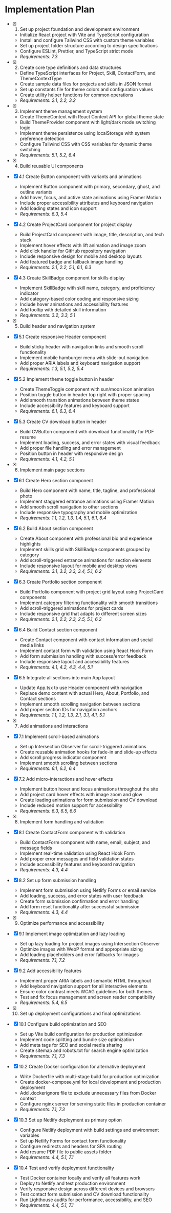 # Implementation Plan

- [x] 1. Set up project foundation and development environment
  - Initialize React project with Vite and TypeScript configuration
  - Install and configure Tailwind CSS with custom theme variables
  - Set up project folder structure according to design specifications
  - Configure ESLint, Prettier, and TypeScript strict mode
  - _Requirements: 7.3_

- [x] 2. Create core type definitions and data structures
  - Define TypeScript interfaces for Project, Skill, ContactForm, and ThemeContextType
  - Create sample data files for projects and skills in JSON format
  - Set up constants file for theme colors and configuration values
  - Create utility helper functions for common operations
  - _Requirements: 2.1, 2.2, 3.2_

- [x] 3. Implement theme management system

  - Create ThemeContext with React Context API for global theme state
  - Build ThemeProvider component with light/dark mode switching logic
  - Implement theme persistence using localStorage with system preference detection
  - Configure Tailwind CSS with CSS variables for dynamic theme switching
  - _Requirements: 5.1, 5.2, 6.4_

- [x] 4. Build reusable UI components

- [x] 4.1 Create Button component with variants and animations
  - Implement Button component with primary, secondary, ghost, and outline variants
  - Add hover, focus, and active state animations using Framer Motion
  - Include proper accessibility attributes and keyboard navigation
  - Add loading states and icon support
  - _Requirements: 6.3, 5.4_

- [x] 4.2 Create ProjectCard component for project display
  - Build ProjectCard component with image, title, description, and tech stack
  - Implement hover effects with lift animation and image zoom
  - Add click handler for GitHub repository navigation
  - Include responsive design for mobile and desktop layouts
  - Add featured badge and fallback image handling
  - _Requirements: 2.1, 2.2, 5.1, 6.1, 6.3_

- [x] 4.3 Create SkillBadge component for skills display
  - Implement SkillBadge with skill name, category, and proficiency indicator
  - Add category-based color coding and responsive sizing
  - Include hover animations and accessibility features
  - Add tooltip with detailed skill information
  - _Requirements: 3.2, 3.3, 5.1_

- [x] 5. Build header and navigation system





- [x] 5.1 Create responsive Header component


  - Build sticky header with navigation links and smooth scroll functionality
  - Implement mobile hamburger menu with slide-out navigation
  - Add proper ARIA labels and keyboard navigation support
  - _Requirements: 1.3, 5.1, 5.2, 5.4_

- [x] 5.2 Implement theme toggle button in header


  - Create ThemeToggle component with sun/moon icon animation
  - Position toggle button in header top right with proper spacing
  - Add smooth transition animations between theme states
  - Include accessibility features and keyboard support
  - _Requirements: 6.1, 6.3, 6.4_



- [x] 5.3 Create CV download button in header

  - Build CVButton component with download functionality for PDF resume
  - Implement loading, success, and error states with visual feedback
  - Add proper file handling and error management
  - Position button in header with responsive design
  - _Requirements: 4.1, 4.2, 5.1_

- [x] 6. Implement main page sections

- [x] 6.1 Create Hero section component



  - Build Hero component with name, title, tagline, and professional photo
  - Implement staggered entrance animations using Framer Motion
  - Add smooth scroll navigation to other sections
  - Include responsive typography and mobile optimization
  - _Requirements: 1.1, 1.2, 1.3, 1.4, 5.1, 6.1, 6.4_

- [x] 6.2 Build About section component



  - Create About component with professional bio and experience highlights
  - Implement skills grid with SkillBadge components grouped by category
  - Add scroll-triggered entrance animations for section elements
  - Include responsive layout for mobile and desktop views
  - _Requirements: 3.1, 3.2, 3.3, 3.4, 5.1, 6.2_

- [x] 6.3 Create Portfolio section component



  - Build Portfolio component with project grid layout using ProjectCard components
  - Implement category filtering functionality with smooth transitions
  - Add scroll-triggered animations for project cards
  - Include responsive grid that adapts to different screen sizes
  - _Requirements: 2.1, 2.2, 2.3, 2.5, 5.1, 6.2_

- [x] 6.4 Build Contact section component


  - Create Contact component with contact information and social media links
  - Implement contact form with validation using React Hook Form
  - Add form submission handling with success/error feedback
  - Include responsive layout and accessibility features
  - _Requirements: 4.1, 4.2, 4.3, 4.4, 5.1_

- [x] 6.5 Integrate all sections into main App layout


  - Update App.tsx to use Header component with navigation
  - Replace demo content with actual Hero, About, Portfolio, and Contact sections
  - Implement smooth scrolling navigation between sections
  - Add proper section IDs for navigation anchors
  - _Requirements: 1.1, 1.2, 1.3, 2.1, 3.1, 4.1, 5.1_

- [x] 7. Add animations and interactions

- [x] 7.1 Implement scroll-based animations


  - Set up Intersection Observer for scroll-triggered animations
  - Create reusable animation hooks for fade-in and slide-up effects
  - Add scroll progress indicator component
  - Implement smooth scrolling between sections
  - _Requirements: 6.1, 6.2, 6.4_

- [x] 7.2 Add micro-interactions and hover effects


  - Implement button hover and focus animations throughout the site
  - Add project card hover effects with image zoom and glow
  - Create loading animations for form submission and CV download
  - Include reduced motion support for accessibility
  - _Requirements: 6.3, 6.5, 6.6_

- [x] 8. Implement form handling and validation

- [x] 8.1 Create ContactForm component with validation


  - Build ContactForm component with name, email, subject, and message fields
  - Implement real-time validation using React Hook Form
  - Add proper error messages and field validation states
  - Include accessibility features and keyboard navigation
  - _Requirements: 4.3, 4.4_

- [x] 8.2 Set up form submission handling

  - Implement form submission using Netlify Forms or email service
  - Add loading, success, and error states with user feedback
  - Create form submission confirmation and error handling
  - Add form reset functionality after successful submission
  - _Requirements: 4.3, 4.4_

- [x] 9. Optimize performance and accessibility

- [x] 9.1 Implement image optimization and lazy loading


  - Set up lazy loading for project images using Intersection Observer
  - Optimize images with WebP format and appropriate sizing
  - Add loading placeholders and error fallbacks for images
  - _Requirements: 7.1, 7.2_

- [x] 9.2 Add accessibility features

  - Implement proper ARIA labels and semantic HTML throughout
  - Add keyboard navigation support for all interactive elements
  - Ensure color contrast meets WCAG guidelines for both themes
  - Test and fix focus management and screen reader compatibility
  - _Requirements: 5.4, 6.5_

- [x] 10. Set up deployment configurations and final optimizations


- [x] 10.1 Configure build optimization and SEO


  - Set up Vite build configuration for production optimization
  - Implement code splitting and bundle size optimization
  - Add meta tags for SEO and social media sharing
  - Create sitemap and robots.txt for search engine optimization
  - _Requirements: 7.1, 7.3_


- [x] 10.2 Create Docker configuration for alternative deployment

  - Write Dockerfile with multi-stage build for production optimization
  - Create docker-compose.yml for local development and production deployment
  - Add .dockerignore file to exclude unnecessary files from Docker context
  - Configure nginx server for serving static files in production container
  - _Requirements: 7.1, 7.3_

- [x] 10.3 Set up Netlify deployment as primary option


  - Configure Netlify deployment with build settings and environment variables
  - Set up Netlify Forms for contact form functionality
  - Configure redirects and headers for SPA routing
  - Add resume PDF file to public assets folder
  - _Requirements: 4.4, 5.1, 7.1_

- [x] 10.4 Test and verify deployment functionality


  - Test Docker container locally and verify all features work
  - Deploy to Netlify and test production environment
  - Verify responsive design across different devices and browsers
  - Test contact form submission and CV download functionality
  - Run Lighthouse audits for performance, accessibility, and SEO
  - _Requirements: 4.4, 5.1, 7.1_